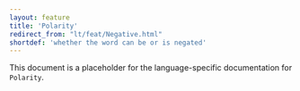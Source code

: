 ```yaml
---
layout: feature
title: 'Polarity'
redirect_from: "lt/feat/Negative.html"
shortdef: 'whether the word can be or is negated'
---
```


This document is a placeholder for the language-specific documentation
for `Polarity`.
